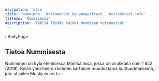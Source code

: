 ```yaml
---
navigation: false
title: 'Numminen - Koirametsät kaupungeittain - Koirametsät.info'
titleIn: 'Nummisessa'
description: 'Täältä löydät kaikki Nummisen koirametsät'
---
```


::BodyPage
## Tietoa Nummisesta
Numminen on kylä eteläisessä Mäntsälässä, jossa on asukkaita noin 1 652 (2018). Kylän yleisilme on kolmen kartanon muodostama kulttuurimaisema, jota ohjailee Mustijoen virta. 
::